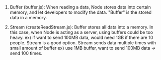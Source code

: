 1. Buffer (buffer.js):
When reading a data, Node stores data into certain memory, and let developers to modify the data.
"Buffer" is the stored data in a memory.

2. Stream (createReadStream.js):
Buffer stores all data into a memory. In this case, when Node is acting as a server, using buffers could be too heavy.
ex) if want to send 100MB data, would need 1GB if there are 10 people.
Stream is a good option. Stream sends data multiple times with small amount of buffer
ex) use 1MB buffer, want to send 100MB data -> send 100 times.

